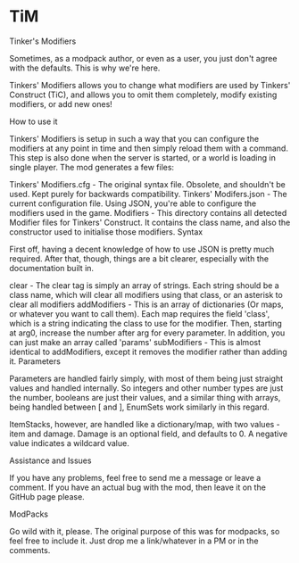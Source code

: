 # TiM
Tinker's Modifiers

Sometimes, as a modpack author, or even as a user, you just don't agree with the defaults. This is why we're here.

Tinkers' Modifiers allows you to change what modifiers are used by Tinkers' Construct (TiC), and allows you to omit them completely, modify existing modifiers, or add new ones!

 

How to use it

Tinkers' Modifiers is setup in such a way that you can configure the modifiers at any point in time and then simply reload them with a command. This step is also done when the server is started, or a world is loading in single player. The mod generates a few files:


Tinkers' Modifiers.cfg - The original syntax file. Obsolete, and shouldn't be used. Kept purely for backwards compatibility.
Tinkers' Modifers.json - The current configuration file. Using JSON, you're able to configure the modifiers used in the game.
Modifiers - This directory contains all detected Modifier files for Tinkers' Construct. It contains the class name, and also the constructor used to initialise those modifiers.
Syntax

First off, having a decent knowledge of how to use JSON is pretty much required. After that, though, things are a bit clearer, especially with the documentation built in.

clear - The clear tag is simply an array of strings. Each string should be a class name, which will clear all modifiers using that class, or an asterisk to clear all modifiers
addModifiers - This is an array of dictionaries (Or maps, or whatever you want to call them). Each map requires the field 'class', which is a string indicating the class to use for the modifier. Then, starting at arg0, increase the number after arg for every parameter. In addition, you can just make an array called 'params'
subModifiers - This is almost identical to addModifiers, except it removes the modifier rather than adding it.
Parameters

Parameters are handled fairly simply, with most of them being just straight values and handled internally. So integers and other number types are just the number, booleans are just their values, and a similar thing with arrays, being handled between [ and ], EnumSets work similarly in this regard.

ItemStacks, however, are handled like a dictionary/map, with two values - item and damage. Damage is an optional field, and defaults to 0. A negative value indicates a wildcard value.

 

Assistance and Issues

If you have any problems, feel free to send me a message or leave a comment. If you have an actual bug with the mod, then leave it on the GitHub page please.

 

ModPacks

Go wild with it, please. The original purpose of this was for modpacks, so feel free to include it. Just drop me a link/whatever in a PM or in the comments.
